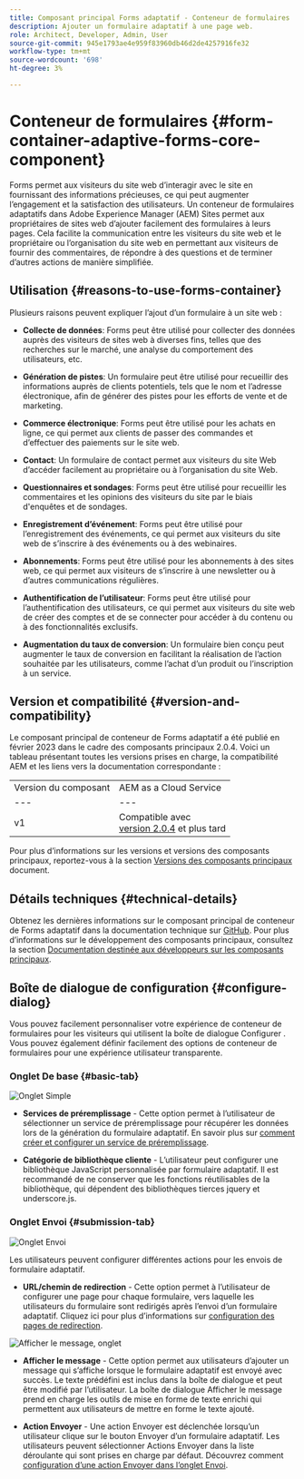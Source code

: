 ```yaml
---
title: Composant principal Forms adaptatif - Conteneur de formulaires
description: Ajouter un formulaire adaptatif à une page web.
role: Architect, Developer, Admin, User
source-git-commit: 945e1793ae4e959f83960db46d2de4257916fe32
workflow-type: tm+mt
source-wordcount: '698'
ht-degree: 3%

---
```



# Conteneur de formulaires {#form-container-adaptive-forms-core-component}

Forms permet aux visiteurs du site web d’interagir avec le site en fournissant des informations précieuses, ce qui peut augmenter l’engagement et la satisfaction des utilisateurs. Un conteneur de formulaires adaptatifs dans Adobe Experience Manager (AEM) Sites permet aux propriétaires de sites web d’ajouter facilement des formulaires à leurs pages. Cela facilite la communication entre les visiteurs du site web et le propriétaire ou l’organisation du site web en permettant aux visiteurs de fournir des commentaires, de répondre à des questions et de terminer d’autres actions de manière simplifiée.

## Utilisation {#reasons-to-use-forms-container}

Plusieurs raisons peuvent expliquer l’ajout d’un formulaire à un site web :

* **Collecte de données**: Forms peut être utilisé pour collecter des données auprès des visiteurs de sites web à diverses fins, telles que des recherches sur le marché, une analyse du comportement des utilisateurs, etc.

* **Génération de pistes**: Un formulaire peut être utilisé pour recueillir des informations auprès de clients potentiels, tels que le nom et l’adresse électronique, afin de générer des pistes pour les efforts de vente et de marketing.

* **Commerce électronique**: Forms peut être utilisé pour les achats en ligne, ce qui permet aux clients de passer des commandes et d’effectuer des paiements sur le site web.

* **Contact**: Un formulaire de contact permet aux visiteurs du site Web d’accéder facilement au propriétaire ou à l’organisation du site Web.

* **Questionnaires et sondages**: Forms peut être utilisé pour recueillir les commentaires et les opinions des visiteurs du site par le biais d&#39;enquêtes et de sondages.

* **Enregistrement d’événement**: Forms peut être utilisé pour l’enregistrement des événements, ce qui permet aux visiteurs du site web de s’inscrire à des événements ou à des webinaires.

* **Abonnements**: Forms peut être utilisé pour les abonnements à des sites web, ce qui permet aux visiteurs de s’inscrire à une newsletter ou à d’autres communications régulières.

* **Authentification de l’utilisateur**: Forms peut être utilisé pour l’authentification des utilisateurs, ce qui permet aux visiteurs du site web de créer des comptes et de se connecter pour accéder à du contenu ou à des fonctionnalités exclusifs.

* **Augmentation du taux de conversion**: Un formulaire bien conçu peut augmenter le taux de conversion en facilitant la réalisation de l’action souhaitée par les utilisateurs, comme l’achat d’un produit ou l’inscription à un service.


## Version et compatibilité {#version-and-compatibility}

Le composant principal de conteneur de Forms adaptatif a été publié en février 2023 dans le cadre des composants principaux 2.0.4. Voici un tableau présentant toutes les versions prises en charge, la compatibilité AEM et les liens vers la documentation correspondante :

|  |  |
|---|---|
| Version du composant | AEM as a Cloud Service |
| --- | --- |
| v1 | Compatible avec<br>[version 2.0.4](/help/versions.md) et plus tard | Compatible | Compatible |

Pour plus d’informations sur les versions et versions des composants principaux, reportez-vous à la section [Versions des composants principaux](/help/versions.md) document.

<!-- ## Sample Component Output {#sample-component-output}

To experience the Accordion Component as well as see examples of its configuration options as well as HTML and JSON output, visit the [Component Library](https://adobe.com/go/aem_cmp_library_accordion). -->

## Détails techniques {#technical-details}

Obtenez les dernières informations sur le composant principal de conteneur de Forms adaptatif dans la documentation technique sur [GitHub](https://github.com/adobe/aem-core-forms-components/tree/master/ui.af.apps/src/main/content/jcr_root/apps/core/fd/components/form/container/v1/container). Pour plus d’informations sur le développement des composants principaux, consultez la section [Documentation destinée aux développeurs sur les composants principaux](/help/developing/overview.md).

## Boîte de dialogue de configuration {#configure-dialog}

Vous pouvez facilement personnaliser votre expérience de conteneur de formulaires pour les visiteurs qui utilisent la boîte de dialogue Configurer . Vous pouvez également définir facilement des options de conteneur de formulaires pour une expérience utilisateur transparente.

### Onglet De base {#basic-tab}

![Onglet Simple](/help/adaptive-forms/assets/formcontainer_basictab.png)

* **Services de préremplissage** - Cette option permet à l’utilisateur de sélectionner un service de préremplissage pour récupérer les données lors de la génération du formulaire adaptatif. En savoir plus sur [comment créer et configurer un service de préremplissage](https://experienceleague.adobe.com/docs/experience-manager-cloud-service/content/forms/create-an-adaptive-form/prepopulate-adaptive-form-fields.html?lang=en#aem-forms-custom-prefill-service).

* **Catégorie de bibliothèque cliente** - L’utilisateur peut configurer une bibliothèque JavaScript personnalisée par formulaire adaptatif. Il est recommandé de ne conserver que les fonctions réutilisables de la bibliothèque, qui dépendent des bibliothèques tierces jquery et underscore.js.

### Onglet Envoi {#submission-tab}

![Onglet Envoi](/help/adaptive-forms/assets/formcontainer_submissiontab.png)

Les utilisateurs peuvent configurer différentes actions pour les envois de formulaire adaptatif.

* **URL/chemin de redirection** - Cette option permet à l’utilisateur de configurer une page pour chaque formulaire, vers laquelle les utilisateurs du formulaire sont redirigés après l’envoi d’un formulaire adaptatif. Cliquez ici pour plus d’informations sur [configuration des pages de redirection](https://experienceleague.adobe.com/docs/experience-manager-cloud-service/content/forms/create-an-adaptive-form/configure-submit-actions-and-metadata-submission/configuring-redirect-page.html).

![Afficher le message, onglet](/help/adaptive-forms/assets/formconatiner_showmessage.png)

* **Afficher le message** - Cette option permet aux utilisateurs d’ajouter un message qui s’affiche lorsque le formulaire adaptatif est envoyé avec succès. Le texte prédéfini est inclus dans la boîte de dialogue et peut être modifié par l’utilisateur. La boîte de dialogue Afficher le message prend en charge les outils de mise en forme de texte enrichi qui permettent aux utilisateurs de mettre en forme le texte ajouté.

* **Action Envoyer** - Une action Envoyer est déclenchée lorsqu’un utilisateur clique sur le bouton Envoyer d’un formulaire adaptatif. Les utilisateurs peuvent sélectionner Actions Envoyer dans la liste déroulante qui sont prises en charge par défaut. Découvrez comment [configuration d’une action Envoyer dans l’onglet Envoi](https://experienceleague.adobe.com/docs/experience-manager-cloud-service/content/forms/create-an-adaptive-form/configure-submit-actions-and-metadata-submission/configuring-submit-actions.html#supporting-custom-functions-in-validation-expressions-br).




